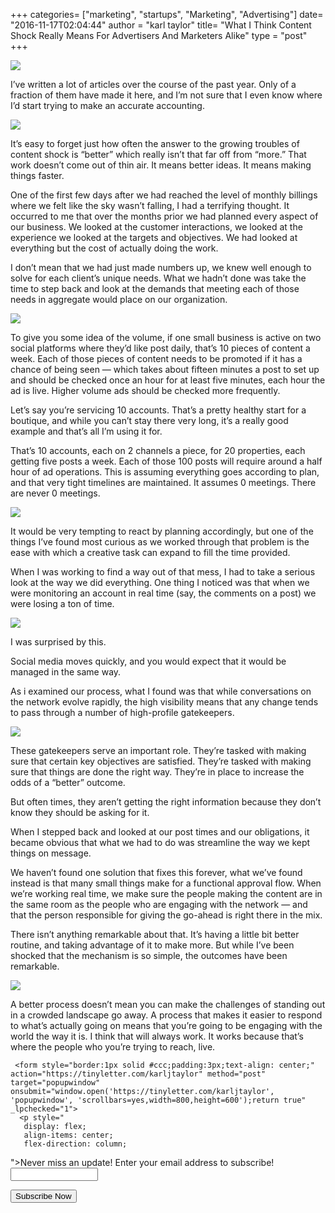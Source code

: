 +++
categories= ["marketing", "startups", "Marketing", "Advertising"]
date= "2016-11-17T02:04:44"
author = "karl taylor"
title= "What I Think Content Shock Really Means For Advertisers And Marketers Alike"
type = "post"
+++

  ![](https://raw.githubusercontent.com/karljtaylor/kjt/blog/content/assets/50e23-1ve0r7fx6qcyf1cbz1tcjnw.png)  


 I’ve written a lot of articles over the course of the past year. Only of a fraction of them have made it here, and I’m not sure that I even know where I’d start trying to make an accurate accounting.

  ![](https://raw.githubusercontent.com/karljtaylor/kjt/blog/content/assets/b3251-1oclp4nevstnmeghd8yi7_a.jpeg)  


 It’s easy to forget just how often the answer to the growing troubles of content shock is “better” which really isn’t that far off from “more.” That work doesn’t come out of thin air. It means better ideas. It means making things faster.

 One of the first few days after we had reached the level of monthly billings where we felt like the sky wasn’t falling, I had a terrifying thought. It occurred to me that over the months prior we had planned every aspect of our business. We looked at the customer interactions, we looked at the experience we looked at the targets and objectives. We had looked at everything but the cost of actually doing the work.

 I don’t mean that we had just made numbers up, we knew well enough to solve for each client’s unique needs. What we hadn’t done was take the time to step back and look at the demands that meeting each of those needs in aggregate would place on our organization.

  ![](https://raw.githubusercontent.com/karljtaylor/kjt/blog/content/assets/0211d-1c5rq9d2-8sdmv7xrp8otbw.jpeg)  


 To give you some idea of the volume, if one small business is active on two social platforms where they’d like post daily, that’s 10 pieces of content a week. Each of those pieces of content needs to be promoted if it has a chance of being seen — which takes about fifteen minutes a post to set up and should be checked once an hour for at least five minutes, each hour the ad is live. Higher volume ads should be checked more frequently.

 Let’s say you’re servicing 10 accounts. That’s a pretty healthy start for a boutique, and while you can’t stay there very long, it’s a really good example and that’s all I’m using it for.

 That’s 10 accounts, each on 2 channels a piece, for 20 properties, each getting five posts a week. Each of those 100 posts will require around a half hour of ad operations. This is assuming everything goes according to plan, and that very tight timelines are maintained. It assumes 0 meetings. There are never 0 meetings.

  ![](https://raw.githubusercontent.com/karljtaylor/kjt/blog/content/assets/0119e-1vtewm5ldesaubxfhrekhtw.jpeg)  


 It would be very tempting to react by planning accordingly, but one of the things I’ve found most curious as we worked through that problem is the ease with which a creative task can expand to fill the time provided.

 When I was working to find a way out of that mess, I had to take a serious look at the way we did everything. One thing I noticed was that when we were monitoring an account in real time (say, the comments on a post) we were losing a ton of time.

  ![](https://raw.githubusercontent.com/karljtaylor/kjt/blog/content/assets/968f2-1u_xycr2ql9ost-bgaarbxa.jpeg)  


 I was surprised by this.

 Social media moves quickly, and you would expect that it would be managed in the same way.

 As i examined our process, what I found was that while conversations on the network evolve rapidly, the high visibility means that any change tends to pass through a number of high-profile gatekeepers.

  ![](https://raw.githubusercontent.com/karljtaylor/kjt/blog/content/assets/a9546-1pg3e0zihiwvujdeb3by3vq.jpeg)  


 These gatekeepers serve an important role. They’re tasked with making sure that certain key objectives are satisfied. They’re tasked with making sure that things are done the right way. They’re in place to increase the odds of a “better” outcome.

 But often times, they aren’t getting the right information because they don’t know they should be asking for it.

 When I stepped back and looked at our post times and our obligations, it became obvious that what we had to do was streamline the way we kept things on message.

 We haven’t found one solution that fixes this forever, what we’ve found instead is that many small things make for a functional approval flow. When we’re working real time, we make sure the people making the content are in the same room as the people who are engaging with the network — and that the person responsible for giving the go-ahead is right there in the mix.

 There isn’t anything remarkable about that. It’s having a little bit better routine, and taking advantage of it to make more. But while I’ve been shocked that the mechanism is so simple, the outcomes have been remarkable.

  ![](https://raw.githubusercontent.com/karljtaylor/kjt/blog/content/assets/16d67-13eoznqh3hsardiwtcjjvzw.jpeg)  


 A better process doesn’t mean you can make the challenges of standing out in a crowded landscape go away. A process that makes it easier to respond to what’s actually going on means that you’re going to be engaging with the world the way it is. I think that will always work. It works because that’s where the people who you’re trying to reach, live.


     <form style="border:1px solid #ccc;padding:3px;text-align: center;" action="https://tinyletter.com/karljtaylor" method="post" target="popupwindow" onsubmit="window.open('https://tinyletter.com/karljtaylor', 'popupwindow', 'scrollbars=yes,width=800,height=600');return true" _lpchecked="1">
      <p style="
       display: flex;
       align-items: center;
       flex-direction: column;
   "><label for="tlemail">Never miss an update! Enter your email address to subscribe!</label>
        <input type="text" name="email" id="tlemail" style="
       width: 140px;
   "></p>
      <input type="hidden" value="1" name="embed"><input type="submit" value="Subscribe Now">
   </form>
